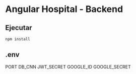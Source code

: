# Angular Hospital - Backend

## Ejecutar

```bash
npm install

```
## .env
PORT 
DB_CNN
JWT_SECRET
GOOGLE_ID
GOOGLE_SECRET
